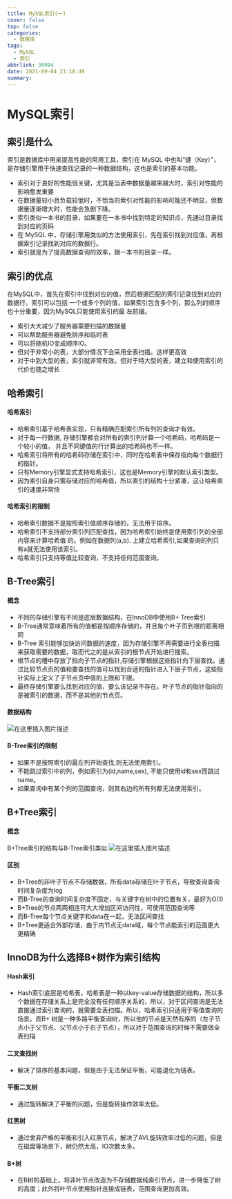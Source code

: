 ```yaml
---
title: MySQL索引(一)
cover: false
top: false
categories:
  - 数据库
tags:
  - MySQL
  - 索引
abbrlink: 36094
date: 2021-09-04 21:18:49
summary:
---
```

# MySQL索引
## 索引是什么
索引是数据库中用来提高性能的常用工具，索引在 MySQL 中也叫“键（Key）”，是存储引擎用于快速查找记录的一种数据结构，这也是索引的基本功能。

- 索引对于良好的性能很关键，尤其是当表中数据量越来越大时，索引对性能的影响愈发重要
- 在数据量较小且负载较低时，不恰当的索引对性能的影响可能还不明显，但数据量逐渐增大时，性能会急剧下降。
- 索引类似一本书的目录，如果要在一本书中找到特定的知识点，先通过目录找到对应的页码
- 在 MySQL 中，存储引擎用类似的方法使用索引，先在索引找到对应值，再根据索引记录找到对应的数据行。
- 索引就是为了提高数据查询的效率，跟一本书的目录一样。

## 索引的优点 
在MySQL中，首先在索引中找到对应的值，然后根据匹配的索引记录找到对应的数据行。索引可以包括
一个或多个列的值，如果索引包含多个列，那么列的顺序也十分重要，因为MySQL只能使用索引的最
左前缀。
- 索引大大减少了服务器需要扫描的数据量
- 可以帮助服务器避免排序和临时表
- 可以将随机IO变成顺序IO。
- 但对于非常小的表，大部分情况下会采用全表扫描。这样更高效
- 对于中到大型的表，索引就非常有效。但对于特大型的表，建立和使用索引的代价也随之增长

## 哈希索引
#### 哈希索引
- 哈希索引基于哈希表实现，只有精确匹配索引所有列的查询才有效。
- 对于每一行数据, 存储引擎都会对所有的索引列计算一个哈希码，哈希码是一个较小的值， 并且不同键值的行计算出的哈希码也不一样。
- 哈希索引将所有的哈希码存储在索引中，同时在哈希表中保存指向每个数据行的指针。
- 只有Memory引擎显式支持哈希索引，这也是Memory引擎的默认索引类型。
- 因为索引自身只需存储对应的哈希值，所以索引的结构十分紧凑，这让哈希索引的速度非常快


#### 哈希索引的限制
- 哈希索引数据不是按照索引值顺序存储的，无法用于排序。
- 哈希索引不支持部分索引列匹配查找，因为哈希索引始终是使用索引列的全部内容来计算哈希值
的。例如在数据列(a,b). 上建立哈希索引,如果查询的列只有a就无法使用该索引。
- 哈希索引只支持等值比较查询，不支持任何范围查询。

## B-Tree索引
#### 概念
- 不同的存储引擎有不同是底层数据结构，在InnoDB中使用B+ Tree索引
- B-Tree通常意味着所有的值都是按顺序存储的，并且每个叶子页到根的距离相同
- B-Tree 索引能够加快访问数据的速度，因为存储引擎不再需要进行全表扫描来获取需要的数据，取而代之的是从索引的根节点开始进行搜索。
- 根节点的槽中存放了指向子节点的指针,存储引擎根据这些指针向下层查找。通过比较节点页的值和要查找的值可以找到合适的指针进入下层子节点，这些指针实际上定义了子节点页中值的上限和下限。
- 最终存储引擎要么找到对应的值，要么该记录不存在。叶子节点的指针指向的是被索引的数据，而不是其他的节点页。

#### 数据结构
![在这里插入图片描述](https://img-blog.csdnimg.cn/dc5c7e61c22748979fc3c3f673b148bd.png?x-oss-process=image/watermark,type_ZHJvaWRzYW5zZmFsbGJhY2s,shadow_50,text_Q1NETiBA5LiA5rGf5rqq5rC0,size_20,color_FFFFFF,t_70,g_se,x_16)
#### B-Tree索引的限制
- 如果不是按照索引的最左列开始查找,则无法使用索引。
- 不能跳过索引中的列，例如索引为(id,name,sex), 不能只使用id和sex而跳过name。
- 如果查询中有某个列的范围查询，则其右边的所有列都无法使用索引。


## B+Tree索引
#### 概念
B+Tree索引的结构与B-Tree索引类似
![在这里插入图片描述](https://img-blog.csdnimg.cn/e1487aa4d203421d9934c8b671f8044f.png?x-oss-process=image/watermark,type_ZHJvaWRzYW5zZmFsbGJhY2s,shadow_50,text_Q1NETiBA5LiA5rGf5rqq5rC0,size_20,color_FFFFFF,t_70,g_se,x_16)
#### 区别
- B+Tree的非叶子节点不存储数据，所有data存储在叶子节点，导致查询查询时间复杂度为log
- 而B-Tree的查询时间复杂度不固定，与关键字在树中的位置有关，最好为O(1)
- B+Tree的节点两两相连可大大增加区间访问性，可使用范围查询等
- 而B-Tree每个节点关键字和data在一起，无法区间查找
- B+Tree更适合外部存储，由于内节点无data域，每个节点能索引的范围更大更精确

## InnoDB为什么选择B+树作为索引结构

#### Hash索引
- Hash索引底层是哈希表，哈希表是一种以key-value存储数据的结构，所以多个数据在存储关系上是完全没有任何顺序关系的，所以，对于区间查询是无法直接通过索引查询的，就需要全表扫描。所以，哈希索引只适用于等值查询的场景。而B+ 树是一种多路平衡查询树，所以他的节点是天然有序的（左子节点小于父节点、父节点小于右子节点），所以对于范围查询的时候不需要做全表扫描
#### 二叉查找树
- 解决了排序的基本问题，但是由于无法保证平衡，可能退化为链表。
#### 平衡二叉树
- 通过旋转解决了平衡的问题，但是旋转操作效率太低。
#### 红黑树
- 通过舍弃严格的平衡和引入红黑节点，解决了AVL旋转效率过低的问题，但是在磁盘等场景下，树仍然太高，IO次数太多。
#### B+树
- 在B树的基础上，将非叶节点改造为不存储数据纯索引节点，进一步降低了树的高度；此外将叶节点使用指针连接成链表，范围查询更加高效。